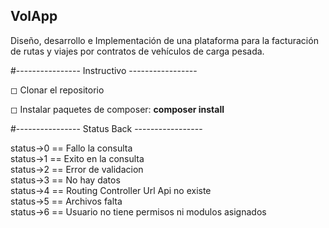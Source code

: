 ## VolApp

Diseño, desarrollo e Implementación de una plataforma para la facturación de rutas y viajes por contratos de vehículos de carga pesada. <br>

#---------------- Instructivo ----------------- <br>

◻ Clonar el repositorio

◻ Instalar paquetes de composer: **composer install**

#---------------- Status Back ----------------- <br>

status->0 == Fallo la consulta <br>
status->1 == Exito en la consulta <br>
status->2 == Error de validacion <br>
status->3 == No hay datos <br>
status->4 == Routing Controller Url Api no existe <br>
status->5 == Archivos falta <br>
status->6 == Usuario no tiene permisos ni modulos asignados <br>
